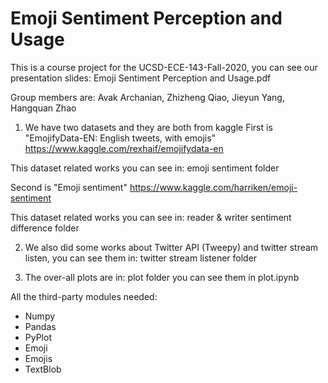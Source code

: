 # Emoji Sentiment Perception and Usage
This is a course project for the UCSD-ECE-143-Fall-2020, you can see our presentation slides: Emoji Sentiment Perception and Usage.pdf

Group members are: Avak Archanian, Zhizheng Qiao, Jieyun Yang, Hangquan Zhao

1. We have two datasets and they are both from kaggle
First is "EmojifyData-EN: English tweets, with emojis" https://www.kaggle.com/rexhaif/emojifydata-en 

This dataset related works you can see in: emoji sentiment folder

Second is "Emoji sentiment" https://www.kaggle.com/harriken/emoji-sentiment

This dataset related works you can see in: reader & writer sentiment difference folder

2. We also did some works about Twitter API (Tweepy) and twitter stream listen, you can see them in: twitter stream listener folder

3. The over-all plots are in: plot folder  you can see them in plot.ipynb

All the third-party modules needed:
- Numpy
- Pandas
- PyPlot 
- Emoji
- Emojis
- TextBlob




